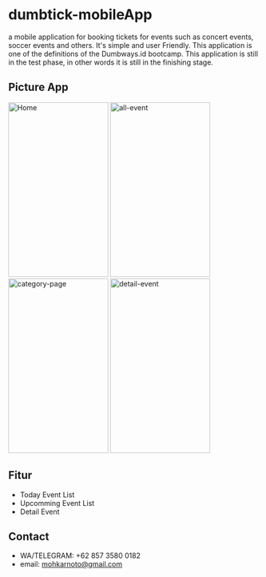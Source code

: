 # dumbtick-mobileApp
a mobile application for booking tickets for 
events such as concert events, soccer events and others. It's simple and user Friendly.
This application is one of the definitions of the Dumbways.id bootcamp. This application is still in the test phase, 
in other words it is still in the finishing stage.

## Picture App
<p float="center">
  <img src="https://github.com/noto90/dumbtick-mobileApp/blob/master/src/screenshoot/1.png" width="200" height="350" alt="Home"/>
  <img src="https://github.com/noto90/dumbtick-mobileApp/blob/master/src/screenshoot/2.png" width="200" height="350" alt="all-event"/>
  <img src="https://github.com/noto90/dumbtick-mobileApp/blob/master/src/screenshoot/3.png" width="200" height="350" alt="category-page"/>
  <img src="https://github.com/noto90/dumbtick-mobileApp/blob/master/src/screenshoot/4.png" width="200" height="350" alt="detail-event"/>
</p>

## Fitur 
* Today Event List
* Upcomming Event List
* Detail Event

## Contact
* WA/TELEGRAM: +62 857 3580 0182
* email: mohkarnoto@gmail.com
